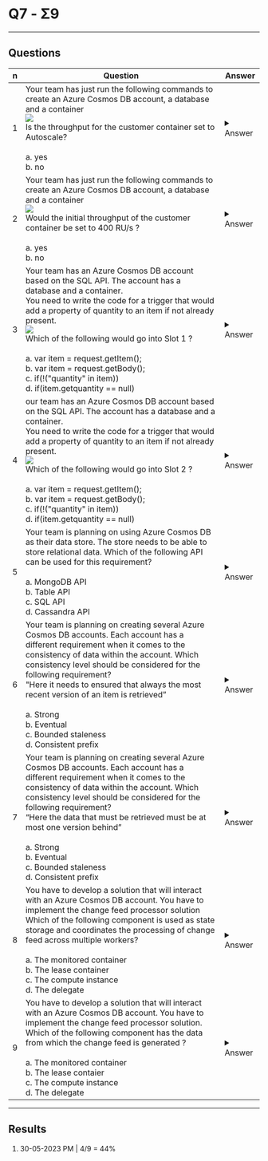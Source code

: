 # Q7 - Σ9

---

## Questions
|n|Question|Answer|
|-|--------|------|
|1|Your team has just run the following commands to create an Azure Cosmos DB account, a database and a container<br/>[<img src="https://i.imgur.com/xBKWR7x.png">](https://i.imgur.com/xBKWR7x.png)<br/>Is the throughput for the customer container set to Autoscale?<br/><br/>a. yes<br/>b. no|<details><summary>Answer</summary>b. No<br/><br/>If there are no Autoscale settings specified during the creation of the container, it will be set to Manual throughput</details>|
|2|Your team has just run the following commands to create an Azure Cosmos DB account, a database and a container<br/>[<img src="https://i.imgur.com/xBKWR7x.png">](https://i.imgur.com/xBKWR7x.png)<br/>Would the initial throughput of the customer container be set to 400 RU/s ?<br/><br/>a. yes<br/>b. no|<details><summary>Answer</summary>a. Yes<br/><br/>The initial throughput of the container would be set to 400 RU/s</details>|
|3|Your team has an Azure Cosmos DB account based on the SQL API. The account has a database and a container.<br/>You need to write the code for a trigger that would add a property of quantity to an item if not already present.<br/>[<img src="https://i.imgur.com/2HKths8.png">](https://i.imgur.com/2HKths8.png)<br/>Which of the following would go into Slot 1 ?<br/><br/>a. var item = request.getItem();<br/>b. var item = request.getBody();<br/>c. if(!("quantity" in item))<br/>d. if(item.getquantity == null)|<details><summary>Answer</summary>b. var item = request.getBody();<br/><br/>Here we need to get the body of the request which contains the details of the item.</details>|
|4|our team has an Azure Cosmos DB account based on the SQL API. The account has a database and a container.<br/>You need to write the code for a trigger that would add a property of quantity to an item if not already present.<br/>[<img src="https://i.imgur.com/2HKths8.png">](https://i.imgur.com/2HKths8.png)<br/>Which of the following would go into Slot 2 ?<br/><br/>a. var item = request.getItem();<br/>b. var item = request.getBody();<br/>c. if(!("quantity" in item))<br/>d. if(item.getquantity == null)|<details><summary>Answer</summary>c. if (!("quantity" in item))<br/><br/>Here we need to check of the quantity property is present in the item.</details>|
|5|Your team is planning on using Azure Cosmos DB as their data store. The store needs to be able to store relational data. Which of the following API can be used for this requirement?<br/><br/>a. MongoDB API<br/>b. Table API<br/>c. SQL API<br/>d. Cassandra API|<details><summary>Answer</summary>c. SQL API<br/><br/>Even though Azure Cosmos DB is primarily used as a NoSQL data store, you can also implement ways to store relational data to an extent. This can be done with the use of the SQL API. For more information on data modeling one can visit the URL - https://docs.microsoft.com/en-us/azure/cosmos-db/sql/modeling-data</details>|
|6|Your team is planning on creating several Azure Cosmos DB accounts. Each account has a different requirement when it comes to the consistency of data within the account. Which consistency level should be considered for the following requirement?<br/>"Here it needs to ensured that always the most recent version of an item is retrieved”<br/><br/>a. Strong<br/>b. Eventual<br/>c. Bounded staleness<br/>d. Consistent prefix|<details><summary>Answer</summary>a. Strong<br/><br/>Here since the most recent version needs to be retrieved , we need to choose the consistency level of Strong. For more information on the consistency levels , one can visit the URL - https://docs.microsoft.com/en-us/azure/cosmos-db/consistency-levels</details>|
|7|Your team is planning on creating several Azure Cosmos DB accounts. Each account has a different requirement when it comes to the consistency of data within the account. Which consistency level should be considered for the following requirement?<br/>“Here the data that must be retrieved must be at most one version behind”<br/><br/>a. Strong<br/>b. Eventual<br/>c. Bounded staleness<br/>d. Consistent prefix|<details><summary>Answer</summary>c. Bounded staleness<br/><br/>We can mention the maximum ‘k’ versions the data can be behind by with the use of the Bounded staleness. For more information on the consistency levels , one can visit the URL - https://docs.microsoft.com/en-us/azure/cosmos-db/consistency-levels</details>|
|8|You have to develop a solution that will interact with an Azure Cosmos DB account. You have to implement the change feed processor solution<br/>Which of the following component is used as state storage and coordinates the processing of change feed across multiple workers?<br/><br/>a. The monitored container<br/>b. The lease container<br/>c. The compute instance<br/>d. The delegate|<details><summary>Answer</summary>b. The lease container<br/><br/>This is the job of the lease container. For more information on the change feed processor , one can visit the URL - https://docs.microsoft.com/en-us/azure/cosmos-db/sql/change-feed-processor</details>|
|9|You have to develop a solution that will interact with an Azure Cosmos DB account. You have to implement the change feed processor solution. Which of the following component has the data from which the change feed is generated ?<br/><br/>a. The monitored container<br/>b. The lease contaier<br/>c. The compute instance<br/>d. The delegate|<details><summary>Answer</summary>a. The monitored container<br/><br/>This is the job of the monitored container. For more information on the change feed processor , one can visit the URL - https://docs.microsoft.com/en-us/azure/cosmos-db/sql/change-feed-processor</details>|

---

## Results
1. 30-05-2023 PM | 4/9 = 44%
